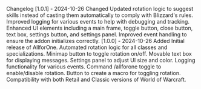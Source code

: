 Changelog
[1.0.1] - 2024-10-26
Changed
Updated rotation logic to suggest skills instead of casting them automatically to comply with Blizzard's rules.
Improved logging for various events to help with debugging and tracking.
Enhanced UI elements including a main frame, toggle button, close button, text box, settings button, and settings panel.
Improved event handling to ensure the addon initializes correctly.
[1.0.0] - 2024-10-26
Added
Initial release of AllforOne.
Automated rotation logic for all classes and specializations.
Minimap button to toggle rotation on/off.
Movable text box for displaying messages.
Settings panel to adjust UI size and color.
Logging functionality for various events.
Command /allforone toggle to enable/disable rotation.
Button to create a macro for toggling rotation.
Compatibility with both Retail and Classic versions of World of Warcraft.